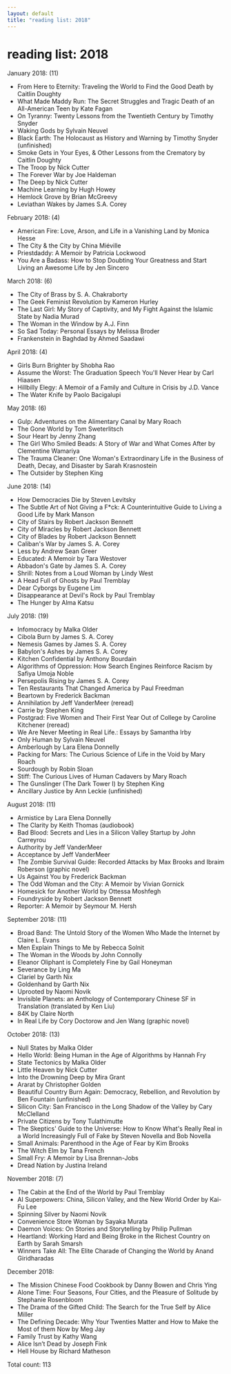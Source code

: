 ```yaml
---
layout: default
title: "reading list: 2018"
---
```


<h1>reading list: 2018</h1>

January 2018: (11)
- From Here to Eternity: Traveling the World to Find the Good Death by Caitlin Doughty 
- What Made Maddy Run: The Secret Struggles and Tragic Death of an All-American Teen by Kate Fagan
- On Tyranny: Twenty Lessons from the Twentieth Century by Timothy Snyder 
- Waking Gods by Sylvain Neuvel 
- Black Earth: The Holocaust as History and Warning by Timothy Snyder (unfinished) 
- Smoke Gets in Your Eyes, & Other Lessons from the Crematory by Caitlin Doughty
- The Troop by Nick Cutter
- The Forever War by Joe Haldeman
- The Deep by Nick Cutter 
- Machine Learning by Hugh Howey 
- Hemlock Grove by Brian McGreevy 
- Leviathan Wakes by James S.A. Corey 

February 2018: (4)
- American Fire: Love, Arson, and Life in a Vanishing Land by Monica Hesse
- The City & the City by China Miéville
- Priestdaddy: A Memoir by Patricia Lockwood 
- You Are a Badass: How to Stop Doubting Your Greatness and Start Living an Awesome Life by Jen Sincero

March 2018: (6) 
- The City of Brass by S. A. Chakraborty
- The Geek Feminist Revolution by Kameron Hurley
- The Last Girl: My Story of Captivity, and My Fight Against the Islamic State by Nadia Murad 
- The Woman in the Window by A.J. Finn
- So Sad Today: Personal Essays by Melissa Broder
- Frankenstein in Baghdad by Ahmed Saadawi 

April 2018: (4)
- Girls Burn Brighter by Shobha Rao 
- Assume the Worst: The Graduation Speech You'll Never Hear by Carl Hiaasen 
- Hillbilly Elegy: A Memoir of a Family and Culture in Crisis by J.D. Vance 
- The Water Knife by Paolo Bacigalupi

May 2018: (6)
- Gulp: Adventures on the Alimentary Canal by Mary Roach 
- The Gone World by Tom Sweterlitsch
- Sour Heart by Jenny Zhang 
- The Girl Who Smiled Beads: A Story of War and What Comes After by Clementine Wamariya
- The Trauma Cleaner: One Woman's Extraordinary Life in the Business of Death, Decay, and Disaster by Sarah Krasnostein
- The Outsider by Stephen King 

June 2018: (14)
- How Democracies Die by Steven Levitsky
- The Subtle Art of Not Giving a F\*ck: A Counterintuitive Guide to Living a Good Life by Mark Manson
- City of Stairs by Robert Jackson Bennett 
- City of Miracles by Robert Jackson Bennett 
- City of Blades by Robert Jackson Bennett 
- Caliban's War by James S. A. Corey 
- Less by Andrew Sean Greer  
- Educated: A Memoir by Tara Westover
- Abbadon's Gate by James S. A. Corey 
- Shrill: Notes from a Loud Woman by Lindy West 
- A Head Full of Ghosts by Paul Tremblay 
- Dear Cyborgs by Eugene Lim 
- Disappearance at Devil's Rock by Paul Tremblay 
- The Hunger by Alma Katsu 

July 2018: (19)
- Infomocracy by Malka Older
- Cibola Burn by James S. A. Corey
- Nemesis Games by James S. A. Corey 
- Babylon's Ashes by James S. A. Corey 
- Kitchen Confidential by Anthony Bourdain
- Algorithms of Oppression: How Search Engines Reinforce Racism by Safiya Umoja Noble
- Persepolis Rising by James S. A. Corey
- Ten Restaurants That Changed America by Paul Freedman
- Beartown by Frederick Backman 
- Annihilation by Jeff VanderMeer (reread) 
- Carrie by Stephen King 
- Postgrad: Five Women and Their First Year Out of College by Caroline Kitchener (reread)
- We Are Never Meeting in Real Life.: Essays by Samantha Irby
- Only Human by Sylvain Neuvel
- Amberlough by Lara Elena Donnelly
- Packing for Mars: The Curious Science of Life in the Void by Mary Roach
- Sourdough by Robin Sloan
- Stiff: The Curious Lives of Human Cadavers by Mary Roach
- The Gunslinger (The Dark Tower I) by Stephen King 
- Ancillary Justice by Ann Leckie (unfinished)

August 2018: (11)
- Armistice by Lara Elena Donnelly 
- The Clarity by Keith Thomas (audiobook)
- Bad Blood: Secrets and Lies in a Silicon Valley Startup by John Carreyrou
- Authority by Jeff VanderMeer
- Acceptance by Jeff VanderMeer
- The Zombie Survival Guide: Recorded Attacks by Max Brooks and Ibraim Roberson (graphic novel)
- Us Against You by Frederick Backman 
- The Odd Woman and the City: A Memoir by Vivian Gornick
- Homesick for Another World by Ottessa Moshfegh
- Foundryside by Robert Jackson Bennett
- Reporter: A Memoir by Seymour M. Hersh 

September 2018: (11)
- Broad Band: The Untold Story of the Women Who Made the Internet by Claire L. Evans
- Men Explain Things to Me by Rebecca Solnit
- The Woman in the Woods by John Connolly 
- Eleanor Oliphant is Completely Fine by Gail Honeyman 
- Severance by Ling Ma
- Clariel by Garth Nix 
- Goldenhand by Garth Nix
- Uprooted by Naomi Novik 
- Invisible Planets: an Anthology of Contemporary Chinese SF in Translation (translated by Ken Liu) 
- 84K by Claire North 
- In Real Life by Cory Doctorow and Jen Wang (graphic novel) 

October 2018: (13)
- Null States by Malka Older 
- Hello World: Being Human in the Age of Algorithms by Hannah Fry 
- State Tectonics by Malka Older 
- Little Heaven by Nick Cutter 
- Into the Drowning Deep by Mira Grant
- Ararat by Christopher Golden
- Beautiful Country Burn Again: Democracy, Rebellion, and Revolution by Ben Fountain (unfinished)
- Silicon City: San Francisco in the Long Shadow of the Valley by Cary McClelland 
- Private Citizens by Tony Tulathimutte
- The Skeptics' Guide to the Universe: How to Know What's Really Real in a World Increasingly Full of Fake by Steven Novella and Bob Novella 
- Small Animals: Parenthood in the Age of Fear by Kim Brooks 
- The Witch Elm by Tana French 
- Small Fry: A Memoir by Lisa Brennan-Jobs 
- Dread Nation by Justina Ireland

November 2018: (7)
- The Cabin at the End of the World by Paul Tremblay 
- AI Superpowers: China, Silicon Valley, and the New World Order by Kai-Fu Lee
- Spinning Silver by Naomi Novik 
- Convenience Store Woman by Sayaka Murata 
- Daemon Voices: On Stories and Storytelling by Philip Pullman
- Heartland: Working Hard and Being Broke in the Richest Country on Earth by Sarah Smarsh
- Winners Take All: The Elite Charade of Changing the World by Anand Giridharadas 

December 2018:
- The Mission Chinese Food Cookbook by Danny Bowen and Chris Ying
- Alone Time: Four Seasons, Four Cities, and the Pleasure of Solitude by Stephanie Rosenbloom 
- The Drama of the Gifted Child: The Search for the True Self by Alice Miller
- The Defining Decade: Why Your Twenties Matter and How to Make the Most of them Now by Meg Jay 
- Family Trust by Kathy Wang 
- Alice Isn’t Dead by Joseph Fink 
- Hell House by Richard Matheson 

Total count: 113 

